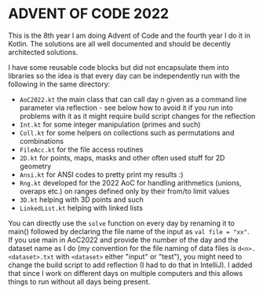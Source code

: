 # ADVENT OF CODE 2022

This is the 8th year I am doing Advent of Code and the fourth year I do it in Kotlin. The solutions are all well documented and should be decently architected solutions. 

I have some reusable code blocks but did not encapsulate them into libraries so the idea is that every day can be independently run with the following in the same directory:
- ```AoC2022.kt``` the main class that can call day n given as a command line parameter via reflection - see below how to avoid it if you run into problems with it as it might require build script changes for the reflection
- ```Int.kt``` for some integer manipulation (primes and such)
- ```Coll.kt``` for some helpers on collections such as permutations and combinations
- ```FileAcc.kt``` for the file access routines
- ```2D.kt``` for points, maps, masks and other often used stuff for 2D geometry
- ```Ansi.kt``` for ANSI codes to pretty print my results :)
- ```Rng.kt``` developed for the 2022 AoC for handling arithmetics (unions, overaps etc.) on ranges defined only by their from/to limit values
- ```3D.kt``` helping with 3D points and such
- ```LinkedList.kt``` helping with linked lists

You can directly use the ```solve``` function on every day by renaming it to main() followed by declaring the file name of the input as ```val file = "xx"```. If you use main in AoC2022 and provide the number of the day and the dataset name as I do (my convention for the file naming of data files is ```d<n>.<dataset>.txt``` with ```<dataset>``` either "input" or "test"), you might need to change the build script to add reflection (I had to do that in IntelliJ). I added that since I work on different days on multiple computers and this allows things to run without all days being present.
  
